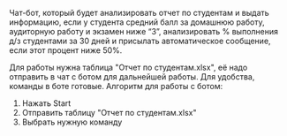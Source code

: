 Чат-бот, который будет анализировать отчет по студентам и выдать информацию, 
если у студента средний балл за домашнюю работу, аудиторную работу и экзамен ниже “3”,
анализировать % выполнения д/з студентами за 30 дней и присылать автоматическое сообщение, 
если этот процент ниже 50%.

Для работы нужна таблица "Отчет по студентам.xlsx", её надо отправить в чат с ботом для дальнейшей работы. Для удобства, команды в боте готовые.
Алгоритм для работы с ботом:
1. Нажать Start
2. Отправить таблицу "Отчет по студентам.xlsx"
3. Выбрать нужную команду
